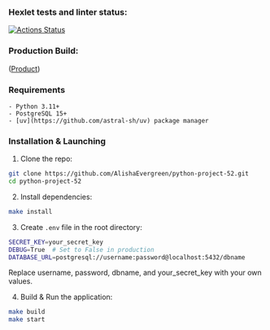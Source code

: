 ### Hexlet tests and linter status:
[![Actions Status](https://github.com/aneutepo/python-project-52/actions/workflows/hexlet-check.yml/badge.svg)](https://github.com/aneutepo/python-project-52/actions)

### Production Build:
([Product](https://python-project-52-5de4.onrender.com))


### Requirements
```
- Python 3.11+
- PostgreSQL 15+
- [uv](https://github.com/astral-sh/uv) package manager
```


### Installation  & Launching
1. Clone the repo:
```bash
git clone https://github.com/AlishaEvergreen/python-project-52.git
cd python-project-52
```
2. Install dependencies:
```bash
make install
```
3. Create `.env` file in the root directory:
```bash
SECRET_KEY=your_secret_key
DEBUG=True  # Set to False in production
DATABASE_URL=postgresql://username:password@localhost:5432/dbname
```
Replace username, password, dbname, and your_secret_key with your own values.

4. Build & Run the application:
```bash
make build
make start
```